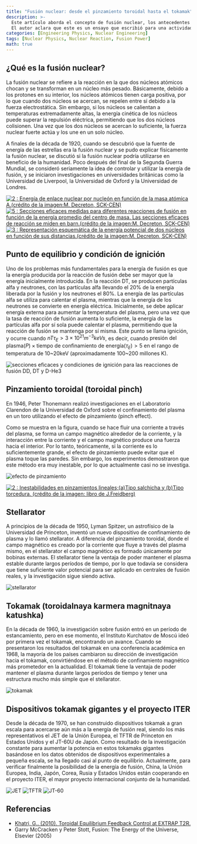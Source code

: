 ```yaml
---
title: "Fusión nuclear: desde el pinzamiento toroidal hasta el tokamak"
description: >-
  Este artículo aborda el concepto de fusión nuclear, los antecedentes que la llevaron a ser considerada como una fuente de energía de próxima generación, los objetivos técnicos que deben alcanzarse para la comercialización de la energía de fusión, y la historia de la evolución tecnológica de la energía de fusión desde el pinzamiento toroidal (toroidal pinch) hasta el ITER.
  El autor aclara que este es un ensayo que escribió para una actividad del club de ciencias de la escuela cuando estaba en segundo año de secundaria. A diferencia de otras publicaciones, está escrito en un estilo coloquial, pero se ha subido tal como estaba originalmente con fines de archivo.
categories: [Engineering Physics, Nuclear Engineering]
tags: [Nuclear Physics, Nuclear Reaction, Fusion Power]
math: true
---
```


## ¿Qué es la fusión nuclear?

La fusión nuclear se refiere a la reacción en la que dos núcleos atómicos chocan y se transforman en un núcleo más pesado. Básicamente, debido a los protones en su interior, los núcleos atómicos tienen carga positiva, por lo que cuando dos núcleos se acercan, se repelen entre sí debido a la fuerza electrostática. Sin embargo, si los núcleos se calientan a temperaturas extremadamente altas, la energía cinética de los núcleos puede superar la repulsión eléctrica, permitiendo que los dos núcleos colisionen. Una vez que los dos núcleos se acercan lo suficiente, la fuerza nuclear fuerte actúa y los une en un solo núcleo.

A finales de la década de 1920, cuando se descubrió que la fuente de energía de las estrellas era la fusión nuclear y se pudo explicar físicamente la fusión nuclear, se discutió si la fusión nuclear podría utilizarse en beneficio de la humanidad. Poco después del final de la Segunda Guerra Mundial, se consideró seriamente la idea de controlar y utilizar la energía de fusión, y se iniciaron investigaciones en universidades británicas como la Universidad de Liverpool, la Universidad de Oxford y la Universidad de Londres.

<a href="https://www.researchgate.net/figure/Nuclear-binding-energy-per-nucleon-as-a-function-of-the-atomic-mass-Aimage-creditM_fig2_275003974"><img src="https://www.researchgate.net/profile/G_Khatri/publication/275003974/figure/fig2/AS:311308386881537@1451233111244/Nuclear-binding-energy-per-nucleon-as-a-function-of-the-atomic-mass-Aimage-creditM.png" alt="2 : Energía de enlace nuclear por nucleón en función de la masa atómica A.(crédito de la imagen:M. Decreton, SCK-CEN)"/></a>
<a href="https://www.researchgate.net/figure/Measured-cross-sections-for-different-fusion-reactions-as-a-function-of-the-averaged_fig5_275003974"><img src="https://www.researchgate.net/profile/G_Khatri/publication/275003974/figure/fig5/AS:311308386881540@1451233111335/Measured-cross-sections-for-different-fusion-reactions-as-a-function-of-the-averaged.png" alt="5 : Secciones eficaces medidas para diferentes reacciones de fusión en función de la energía promedio del centro de masa. Las secciones eficaces de reacción se miden en barn.(crédito de la imagen:M. Decreton, SCK-CEN)"/></a>
<a href="https://www.researchgate.net/figure/Schematic-representation-of-the-potential-energy-of-two-nuclei-as-a-function-of-their_fig3_275003974"><img src="https://www.researchgate.net/profile/G_Khatri/publication/275003974/figure/fig3/AS:311308386881538@1451233111275/Schematic-representation-of-the-potential-energy-of-two-nuclei-as-a-function-of-their.png" alt="3 : Representación esquemática de la energía potencial de dos núcleos en función de sus distancias.(crédito de la imagen:M. Decreton, SCK-CEN)"/></a>

## Punto de equilibrio y condición de ignición

Uno de los problemas más fundamentales para la energía de fusión es que la energía producida por la reacción de fusión debe ser mayor que la energía inicialmente introducida. En la reacción DT, se producen partículas alfa y neutrones, con las partículas alfa llevando el 20% de la energía liberada por la fusión y los neutrones el 80%. La energía de las partículas alfa se utiliza para calentar el plasma, mientras que la energía de los neutrones se convierte en energía eléctrica. Inicialmente, se debe aplicar energía externa para aumentar la temperatura del plasma, pero una vez que la tasa de reacción de fusión aumenta lo suficiente, la energía de las partículas alfa por sí sola puede calentar el plasma, permitiendo que la reacción de fusión se mantenga por sí misma. Este punto se llama ignición, y ocurre cuando $nT\tau_{E} > 3 \times 10^{21} m^{-3} keVs$, es decir, cuando $\text{presión del plasma}(P) \times \text{tiempo de confinamiento de energía}(\tau_{E}) > 5$ en el rango de temperatura de 10~20keV (aproximadamente 100~200 millones K).

![secciones eficaces y condiciones de ignición para las reacciones de fusión DD, DT y D-He3](/assets/img/fusion-power/cross-sections.png)

## Pinzamiento toroidal (toroidal pinch)

En 1946, Peter Thonemann realizó investigaciones en el Laboratorio Clarendon de la Universidad de Oxford sobre el confinamiento del plasma en un toro utilizando el efecto de pinzamiento (pinch effect).

Como se muestra en la figura, cuando se hace fluir una corriente a través del plasma, se forma un campo magnético alrededor de la corriente, y la interacción entre la corriente y el campo magnético produce una fuerza hacia el interior. Por lo tanto, teóricamente, si la corriente es lo suficientemente grande, el efecto de pinzamiento puede evitar que el plasma toque las paredes. Sin embargo, los experimentos demostraron que este método era muy inestable, por lo que actualmente casi no se investiga.

![efecto de pinzamiento](/assets/img/fusion-power/pinch-effect.png)

<a href="https://www.researchgate.net/figure/Instabilities-in-linear-pinchesaSausage-type-and-bKink-type-image-credit-book_fig9_275003974"><img src="https://www.researchgate.net/profile/G_Khatri/publication/275003974/figure/fig9/AS:311308386881544@1451233111528/Instabilities-in-linear-pinchesaSausage-type-and-bKink-type-image-credit-book.png" alt="2 : Inestabilidades en pinzamientos lineales;(a)Tipo salchicha y (b)Tipo torcedura. (crédito de la imagen: libro de J.Freidberg)"/></a>

## Stellarator

A principios de la década de 1950, Lyman Spitzer, un astrofísico de la Universidad de Princeton, inventó un nuevo dispositivo de confinamiento de plasma y lo llamó stellarator. A diferencia del pinzamiento toroidal, donde el campo magnético es creado por la corriente que fluye a través del plasma mismo, en el stellarator el campo magnético es formado únicamente por bobinas externas. El stellarator tiene la ventaja de poder mantener el plasma estable durante largos períodos de tiempo, por lo que todavía se considera que tiene suficiente valor potencial para ser aplicado en centrales de fusión reales, y la investigación sigue siendo activa.

![stellarator](/assets/img/fusion-power/stellarator.png)

## Tokamak (toroidalnaya karmera magnitnaya katushka)

En la década de 1960, la investigación sobre fusión entró en un período de estancamiento, pero en ese momento, el Instituto Kurchatov de Moscú ideó por primera vez el tokamak, encontrando un avance. Cuando se presentaron los resultados del tokamak en una conferencia académica en 1968, la mayoría de los países cambiaron su dirección de investigación hacia el tokamak, convirtiéndose en el método de confinamiento magnético más prometedor en la actualidad. El tokamak tiene la ventaja de poder mantener el plasma durante largos períodos de tiempo y tener una estructura mucho más simple que el stellarator.

![tokamak](/assets/img/fusion-power/tokamak.png)

## Dispositivos tokamak gigantes y el proyecto ITER

Desde la década de 1970, se han construido dispositivos tokamak a gran escala para acercarse aún más a la energía de fusión real, siendo los más representativos el JET de la Unión Europea, el TFTR de Princeton en Estados Unidos y el JT-60U de Japón. Como resultado de la investigación constante para aumentar la potencia en estos tokamaks gigantes basándose en los datos obtenidos de dispositivos experimentales a pequeña escala, se ha llegado casi al punto de equilibrio. Actualmente, para verificar finalmente la posibilidad de la energía de fusión, China, la Unión Europea, India, Japón, Corea, Rusia y Estados Unidos están cooperando en el proyecto ITER, el mayor proyecto internacional conjunto de la humanidad.

![JET](/assets/img/fusion-power/JET.png)
![TFTR](/assets/img/fusion-power/TFTR.png)
![JT-60](/assets/img/fusion-power/JT-60.png)

## Referencias

- [Khatri, G.. (2010). Toroidal Equilibrium Feedback Control at EXTRAP T2R.](https://www.researchgate.net/publication/275003974_Toroidal_Equilibrium_Feedback_Control_at_EXTRAP_T2R)
- Garry McCracken y Peter Stott, Fusion: The Energy of the Universe, Elsevier (2005)
